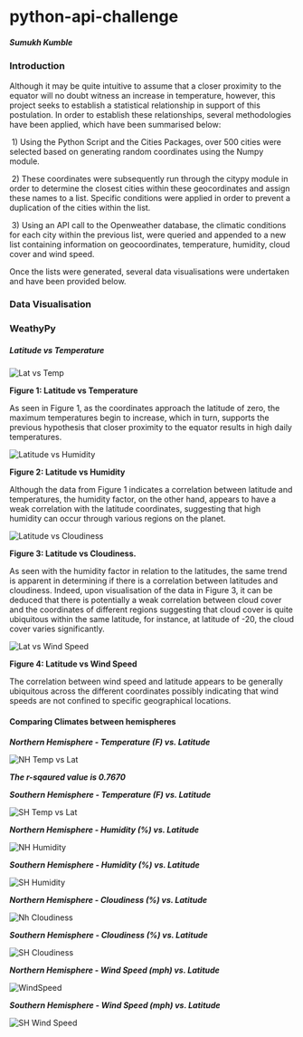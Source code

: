 # python-api-challenge

##### Sumukh Kumble

### Introduction

Although it may be quite intuitive to assume that a closer proximity to the equator will no doubt witness an increase in temperature, however, this project seeks to establish a statistical relationship in support of this postulation. In order to establish these relationships, several methodologies have been applied, which have been summarised below:

​		1) Using the Python Script and the Cities Packages, over 500 cities were selected based on generating random coordinates using the Numpy module. 



​		2) These coordinates were subsequently run through the citypy module in order to determine the closest cities within these geocordinates and assign these names to a list. Specific conditions were applied in order to prevent a duplication of the cities within the list. 



​		3)  Using an API call to the Openweather database, the climatic conditions for each city within the previous list, were queried and appended to a new list containing information on geocoordinates, temperature, humidity, cloud cover and wind speed. 



Once the lists were generated, several data visualisations were undertaken and have been provided below.



### Data Visualisation

### WeathyPy



##### Latitude vs Temperature

![Lat vs Temp](https://raw.githubusercontent.com/skumble27/python-api-challenge/master/Images/Latitude_vs_Temperature.png)

**Figure 1: Latitude vs Temperature**

As seen in Figure 1, as the coordinates approach the latitude of zero, the maximum temperatures begin to increase, which in turn, supports the previous hypothesis that closer proximity to the equator results in high daily temperatures. 



![Latitude vs Humidity](https://raw.githubusercontent.com/skumble27/python-api-challenge/master/Images/Latitude_vs_Humidity.png)

**Figure 2: Latitude vs Humidity**

Although the data from Figure 1 indicates a correlation between latitude and temperatures, the humidity factor, on the other hand, appears to have a weak correlation with the latitude coordinates, suggesting that high humidity can occur through various regions on the planet. 



![Latitude vs Cloudiness](https://raw.githubusercontent.com/skumble27/python-api-challenge/master/Images/Latitude_vs_Cloudiness.png)

**Figure 3: Latitude vs Cloudiness.**

As seen with the humidity factor in relation to the latitudes, the same trend is apparent in determining if there is a correlation between latitudes and cloudiness. Indeed, upon visualisation of the data in Figure 3, it can be deduced that there is potentially a weak correlation between cloud cover and the coordinates of different regions suggesting that cloud cover is quite ubiquitous within the same latitude, for instance, at latitude of -20, the cloud cover varies significantly. 



![Lat vs Wind Speed](https://raw.githubusercontent.com/skumble27/python-api-challenge/master/Images/Latitude_vs_WindSpeed.png)



**Figure 4: Latitude vs Wind Speed**

The correlation between wind speed and latitude appears to be generally ubiquitous across the different coordinates possibly indicating that wind speeds are not confined to specific geographical locations. 



#### Comparing Climates between hemispheres

***Northern Hemisphere - Temperature (F) vs. Latitude***

![NH Temp vs Lat](https://raw.githubusercontent.com/skumble27/python-api-challenge/master/Images/NH_Latitude_vs_Max_Temp.png)

***The r-sqaured value is 0.7670***











***Southern Hemisphere - Temperature (F) vs. Latitude***

![SH Temp vs Lat](https://raw.githubusercontent.com/skumble27/python-api-challenge/master/Images/sh_Latitude_vs_Max_Temp.png)

***Northern Hemisphere - Humidity (%) vs. Latitude***

![NH Humidity](https://raw.githubusercontent.com/skumble27/python-api-challenge/master/Images/NH_Latitude_vs_Humidity.png)

***Southern Hemisphere - Humidity (%) vs. Latitude***

![SH Humidity](https://raw.githubusercontent.com/skumble27/python-api-challenge/master/Images/sh_Latitude_vs_Humidity.png)

***Northern Hemisphere - Cloudiness (%) vs. Latitude***

![Nh Cloudiness](https://raw.githubusercontent.com/skumble27/python-api-challenge/master/Images/NH_Latitude_vs_cloudiness.png)

***Southern Hemisphere - Cloudiness (%) vs. Latitude***

![SH Cloudiness](https://raw.githubusercontent.com/skumble27/python-api-challenge/master/Images/sh_Latitude_vs_cloudiness.png)

***Northern Hemisphere - Wind Speed (mph) vs. Latitude***

![WindSpeed](https://raw.githubusercontent.com/skumble27/python-api-challenge/master/Images/NH_Latitude_vs_windspeed.png)

***Southern Hemisphere - Wind Speed (mph) vs. Latitude***

![SH Wind Speed](https://raw.githubusercontent.com/skumble27/python-api-challenge/master/Images/sh_Latitude_vs_windspeed.png)









